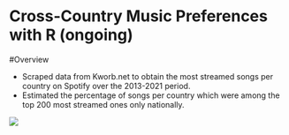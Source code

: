 # Cross-Country Music Preferences with R (ongoing)

#Overview
- Scraped data from Kworb.net to obtain the most streamed songs per country on Spotify over the 2013-2021 period.
- Estimated the percentage of songs per country which were among the top 200 most streamed ones only nationally.

![](https://github.com/gtorresmq/spotifydata/blob/main/images/Rplot.png)


